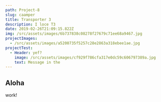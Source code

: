 ```yaml
---
path: Project-8
slug: caamper
title: Transporter 3
description: I loce T3
date: 2019-02-26T21:09:15.822Z
img: /src/assets/images/6b737838c08278f27679c71ee68a9467.jpg
projectImages:
  - /src/assets/images/a5200735f5257c28e2863a318ebee1ae.jpg
projectTest:
  - Header: yef?
    image: /src/assets/images/cf929f786cfa317e0dc59c606797389a.jpg
    text: Message in the
---
```


## Aloha

work!
